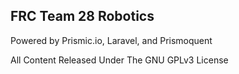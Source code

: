 ## FRC Team 28 Robotics

Powered by Prismic.io, Laravel, and Prismoquent

All Content Released Under The GNU GPLv3 License
